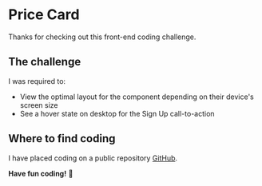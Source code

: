 # Price Card

Thanks for checking out this front-end coding challenge.

## The challenge

I was required to:

- View the optimal layout for the component depending on their device's screen size
- See a hover state on desktop for the Sign Up call-to-action

## Where to find coding

I have placed coding on a public repository [GitHub](https://github.com/). 

**Have fun coding!** 🚀